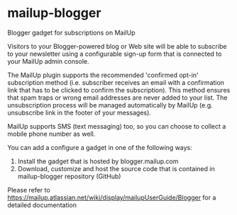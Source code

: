mailup-blogger
==============

Blogger gadget for subscriptions on MailUp

Visitors to your Blogger-powered blog or Web site will be able to subscribe to your newsletter using a configurable sign-up form that is connected to your MailUp admin console.

The MailUp plugin supports the recommended 'confirmed opt-in' subscription method (i.e. subscriber receives an email with a confirmation link that has to be clicked to confirm the subscription). This method ensures that spam traps or wrong email addresses are never added to your list. The unsubscription process will be managed automatically by MailUp (e.g. unsubscribe link in the footer of your messages).

MailUp supports SMS (text messaging) too, so you can choose to collect a mobile phone number as well.


You can add a configure a gadget in one of the following ways:
1) Install the gadget that is hosted by blogger.mailup.com
2) Download, customize and host the source code that is contained in mailup-blogger repository (GitHub)

Please refer to https://mailup.atlassian.net/wiki/display/mailupUserGuide/Blogger for a detailed documentation


